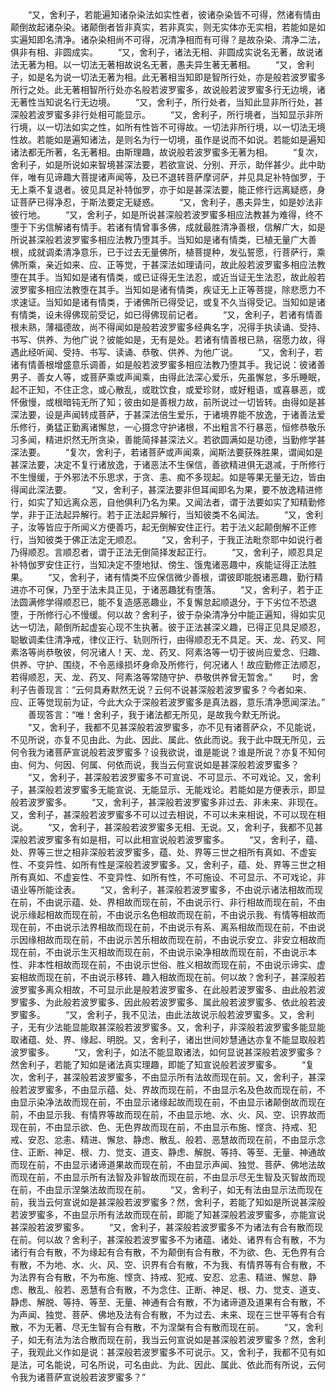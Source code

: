 <!-- { "loadSidebar": true } -->
　　“又，舍利子，若能遍知诸杂染法如实性者，彼诸杂染皆不可得，然诸有情由颠倒故起诸杂染。诸颠倒者皆非真实，若非真实，则无实体亦无实相，若能如是如实遍知即名清净。诸杂染相尚不可得，况清净相而有可得？是故杂染、清净二法，俱非有相、非圆成实。
　　“又，舍利子，诸法无相、非圆成实说名无著，故说诸法无著为相。以一切法无著相故说名无著，愚夫异生著无著相。
　　“又，舍利子，如是名为说一切法无著为相。此无著相当知即是智所行处，亦是般若波罗蜜多所行之处。此无著相智所行处亦名般若波罗蜜多，故说般若波罗蜜多行无边境，诸无著性当知说名行无边境。
　　“又，舍利子，所行处者，当知此显非所行处，甚深般若波罗蜜多非行处相可能显示。
　　“又，舍利子，所行境者，当知显示非所行境，以一切法如实之性，如所有性皆不可得故。一切法非所行境，以一切法无境性故。若能如是遍知诸法，是则名为行一切境，虽作是说而不如说。若能如是遍知诸法都无所著，名无著相。由斯理趣，故说般若波罗蜜多无著为相。
　　“复次，舍利子，如是所说如来智境甚深法要，若欲宣说、分别、开示，助伴甚少。此中助伴，唯有见谛趣大菩提诸声闻等，及已不退转菩萨摩诃萨，并见具足补特伽罗，于无上乘不复退者。彼见具足补特伽罗，亦于如是甚深法要，能正修行远离疑惑，身证菩萨已得净忍，于斯法要定无疑惑。
　　“又，舍利子，愚夫异生，如是妙法非彼行地。
　　“又，舍利子，如是所说甚深般若波罗蜜多相应法教甚为难得，终不堕于下劣信解诸有情手。若诸有情曾事多佛，成就最胜清净善根，信解广大，如是所说甚深般若波罗蜜多相应法教乃堕其手。当知如是诸有情类，已植无量广大善根，成就调柔清净意乐，已于过去无量佛所，植菩提种，发弘誓愿，行菩萨行，乘佛所乘，亲近如来、应、正等觉，于甚深法如理请问，故此般若波罗蜜多相应法教堕在其手。当知如是诸有情类，或已证得无生法忍，或近当证无生法忍，故此般若波罗蜜多相应法教堕在其手。当知如是诸有情类，疾证无上正等菩提，除悲愿力不求速证。当知如是诸有情类，于诸佛所已得受记，或复不久当得受记。当知如是诸有情类，设未得佛现前受记，如已得佛现前记者。
　　“又，舍利子，若诸有情善根未熟，薄福德故，尚不得闻如是般若波罗蜜多经典名字，况得手执读诵、受持、书写、供养、为他广说？彼能如是，无有是处。若诸有情善根已熟，宿愿力故，得遇此经听闻、受持、书写、读诵、恭敬、供养、为他广说。
　　“又，舍利子，若诸有情善根增盛意乐调善，如是般若波罗蜜多相应法教乃堕其手。我记说：彼诸善男子、善女人等，或菩萨乘或声闻乘，由得此法深心爱乐，先虽懈怠，多乐睡眠，起不正知，不住正念，或心散乱，或耽饮食，或爱珍财，或好粗语，或喜暴恶，或怀傲慢，或根暗钝无所了知；彼由如是善根力故，前所说过一切皆转。由得如是甚深法要，设是声闻转成菩萨，于甚深法倍生爱乐，于诸境界能不放逸，于诸善法爱乐修行，勇猛正勤离诸懈怠，一心摄念守护诸根，不出粗言不行暴恶，恒修恭敬乐习多闻，精进炽然无所贪染，善能简择甚深法义。若欲圆满如是功德，当勤修学甚深法要。
　　“复次，舍利子，若诸菩萨或声闻乘，闻斯法要获殊胜果，谓闻如是甚深法要，决定不复行诸放逸，于诸恶法不生保信，善欲精进俱无退减，于所修行不生慢缓，于外邪法不乐思求，于贪、恚、痴不多现起。如是等果无量无边，皆由得闻此深法要。
　　“又，舍利子，甚深法要非但耳闻即名为果，要不放逸精进修行，如实了知远离众恶，自他俱利乃名为果。又闻法者，谓于法要如实了知精勤修学，非于正法起异解行。若于正法起异解行，当知彼类不名闻法。
　　“又，舍利子，汝等皆应于所闻义方便善巧，起无倒解安住正行。若于法义起颠倒解不正修行，当知彼类于佛正法定无顺忍。
　　“又，舍利子，于我正法毗奈耶中如说行者乃得顺忍。言顺忍者，谓于正法无倒简择发起正行。
　　“又，舍利子，顺忍具足补特伽罗安住正行，当知决定不堕地狱、傍生、饿鬼诸恶趣中，疾能证得正法胜果。
　　“又，舍利子，诸有情类不应保信微少善根，谓彼即能脱诸恶趣，勤行精进亦不可保，乃至于法未具正见，于诸恶趣犹有堕落。
　　“又，舍利子，若于正法圆满修学得顺忍已，能不复造感恶趣业，不复懈怠起顺退分，于下劣位不恐退堕，于所修行心不慢缓。何以故？舍利子，彼于杂染清净分中能正遍知，得如实见达一切法，颠倒所起虚妄心现不生执著。彼于正法甚深义趣，已得正见具足顺忍，聪敏调柔住清净戒，律仪正行、轨则所行，由得顺忍无不具足。天、龙、药叉、阿素洛等尚恭敬彼，何况诸人！天、龙、药叉、阿素洛等一切于彼尚应爱念、归趣、供养、守护、围绕，不令恶缘损坏身命及所修行，何况诸人！故应勤修正法顺忍，若得顺忍，天、龙、药叉、阿素洛等常随守护、恭敬供养曾无暂舍。”
　　时，舍利子告善现言：“云何具寿默然无说？云何不说甚深般若波罗蜜多？今者如来、应、正等觉现前为证，今此大众于深般若波罗蜜多是真法器，意乐清净愿闻深法。”
　　善现答言：“唯！舍利子，我于诸法都无所见，是故我今默无所说。
　　“又，舍利子，我都不见甚深般若波罗蜜多，亦不见有诸菩萨众，不见能说，不见所说，亦复不见由此、为此、因此、属此、依此而说。我于此中既无所见，云何令我为诸菩萨宣说般若波罗蜜多？设我欲说，谁是能说？谁是所说？亦复不知何由、何为、何因、何属、何依而说，我当云何宣说如是甚深般若波罗蜜多？
　　“又，舍利子，甚深般若波罗蜜多不可宣说、不可显示、不可戏论。又，舍利子，甚深般若波罗蜜多无能宣说、无能显示、无能戏论。若能如是方便表示，即显般若波罗蜜多。
　　“又，舍利子，甚深般若波罗蜜多非过去、非未来、非现在。又，舍利子，甚深般若波罗蜜多不可以过去相说，不可以未来相说，不可以现在相说。
　　“又，舍利子，甚深般若波罗蜜多无相、无说。又，舍利子，我都不见甚深般若波罗蜜多有如是相，可以此相宣说般若波罗蜜多。
　　“又，舍利子，蕴、处、界等三世之相非深般若波罗蜜多，蕴、处、界等三世之相所有真如、不虚妄性、不变异性、如所有性是深般若波罗蜜多。又，舍利子，蕴、处、界等三世之相所有真如、不虚妄性、不变异性、如所有性，不可施设、不可显示、不可戏论，非语业等所能诠表。
　　“又，舍利子，甚深般若波罗蜜多，不由说示诸法相故而现在前，不由说示蕴、处、界相故而现在前，不由说示行、非行相故而现在前，不由说示缘起相故而现在前，不由说示名色相故而现在前，不由说示我、有情等相故而现在前，不由说示法界相故而现在前，不由说示有系、离系相故而现在前，不由说示因缘相故而现在前，不由说示苦乐相故而现在前，不由说示安立、非安立相故而现在前，不由说示生灭相故而现在前，不由说示染净相故而现在前，不由说示本性、非本性相故而现在前，不由说示世俗、胜义相故而现在前，不由说示谛实、虚妄相故而现在前，不由说示移转、趣入相故而现在前。何以故？舍利子，甚深般若波罗蜜多离众相故，不可显示此是般若波罗蜜多、在此般若波罗蜜多、由此般若波罗蜜多、为此般若波罗蜜多、因此般若波罗蜜多、属此般若波罗蜜多、依此般若波罗蜜多。
　　“又，舍利子，我不见法，由此法故说示般若波罗蜜多。又，舍利子，无有少法能显能取甚深般若波罗蜜多。又，舍利子，非深般若波罗蜜多能显能取诸蕴、处、界、缘起、明脱。又，舍利子，诸出世间妙慧通达亦复不能显取般若波罗蜜多。
　　“又，舍利子，如法不能显取诸法，如何显说甚深般若波罗蜜多？然舍利子，若能了知如是诸法真实理趣，即能了知宣说般若波罗蜜多。
　　“复次，舍利子，甚深般若波罗蜜多，不由显示所有法故而现在前。又，舍利子，甚深般若波罗蜜多，不由显示蕴、处、界故而现在前，不由显示名及色故而现在前，不由显示染净法故而现在前，不由显示诸缘起故而现在前，不由显示诸颠倒故而现在前，不由显示我、有情界等故而现在前，不由显示地、水、火、风、空、识界故而现在前，不由显示欲、色、无色界故而现在前，不由显示布施、悭贪、持戒、犯戒、安忍、忿恚、精进、懈怠、静虑、散乱、般若、恶慧故而现在前，不由显示念住、正断、神足、根、力、觉支、道支、静虑、解脱、等持、等至、无量、神通故而现在前，不由显示诸谛道果故而现在前，不由显示声闻、独觉、菩萨、佛地法故而现在前，不由显示所有法智及非智故而现在前，不由显示尽无生智及灭智故而现在前，不由显示涅槃法故而现在前。
　　“又，舍利子，如无有法由显示法而现在前，我当云何宣说如是甚深般若波罗蜜多？然，舍利子，若能了知如是所说甚深般若波罗蜜多，不由显示所有法故而现在前，即能了知甚深般若波罗蜜多，亦能宣说甚深般若波罗蜜多。
　　“又，舍利子，甚深般若波罗蜜多不为诸法有合有散而现在前。何以故？舍利子，甚深般若波罗蜜多不为诸蕴、诸处、诸界有合有散，不为诸行有合有散，不为缘起有合有散，不为颠倒有合有散，不为欲、色、无色界有合有散，不为地、水、火、风、空、识界有合有散，不为我、有情界等有合有散，不为法界有合有散，不为布施、悭贪、持戒、犯戒、安忍、忿恚、精进、懈怠、静虑、散乱、般若、恶慧有合有散，不为念住、正断、神足、根、力、觉支、道支、静虑、解脱、等持、等至、无量、神通有合有散，不为诸谛道及道果有合有散，不为声闻、独觉、菩萨、佛地及法有合有散，不为过去、未来、现在三世平等有合有散，不为无著、尽无生智有合有散，不为涅槃有合有散而现在前。
　　“又，舍利子，如无有法为法合散而现在前，我当云何宣说如是甚深般若波罗蜜多？然，舍利子，我观此义作如是说：甚深般若波罗蜜多不可说示。又，舍利子，我都不见有如是法，可名能说，可名所说，可名由此、为此、因此、属此、依此而有所说，云何令我为诸菩萨宣说般若波罗蜜多？”
